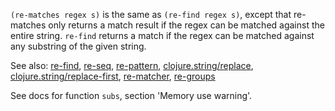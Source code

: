 `(re-matches regex s)` is the same as `(re-find regex s)`, except that re-matches only returns a match result if the regex can be matched against the entire string.
`re-find` returns a match if the regex can be matched against any substring of the given string.

See also:
[re-find](./re-find),
[re-seq](./re-seq),
[re-pattern](./re-pattern),
[clojure.string/replace](../clojure.string/replace),
[clojure.string/replace-first](../clojure.string/replace-first),
[re-matcher](./re-matcher),
[re-groups](./re-groups)

See docs for function `subs`, section 'Memory use warning'.

